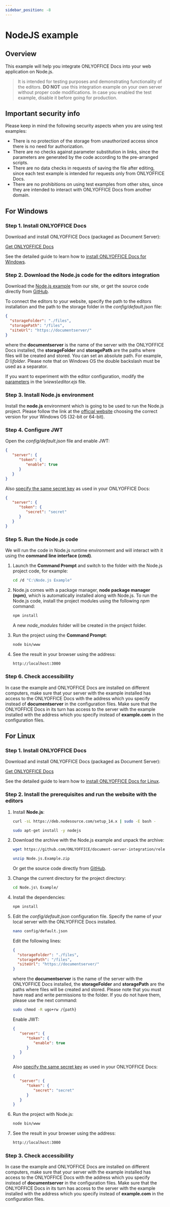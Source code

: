 ```yaml
---
sidebar_position: -8
---
```


# NodeJS example

## Overview

This example will help you integrate ONLYOFFICE Docs into your web application on Node.js.

> It is intended for testing purposes and demonstrating functionality of the editors. **DO NOT** use this integration example on your own server without proper code modifications. In case you enabled the test example, disable it before going for production.

## Important security info

Please keep in mind the following security aspects when you are using test examples:

- There is no protection of the storage from unauthorized access since there is no need for authorization.
- There are no checks against parameter substitution in links, since the parameters are generated by the code according to the pre-arranged scripts.
- There are no data checks in requests of saving the file after editing, since each test example is intended for requests only from ONLYOFFICE Docs.
- There are no prohibitions on using test examples from other sites, since they are intended to interact with ONLYOFFICE Docs from another domain.

## For Windows

### Step 1. Install ONLYOFFICE Docs

Download and install ONLYOFFICE Docs (packaged as Document Server):

[Get ONLYOFFICE Docs](https://www.onlyoffice.com/download-docs.aspx?from=api#docs-developer)

See the detailed guide to learn how to [install ONLYOFFICE Docs for Windows](https://helpcenter.onlyoffice.com/installation/docs-developer-install-windows.aspx?from=api_nodejs_example).

### Step 2. Download the Node.js code for the editors integration

Download the [Node.js example](./language-specific-examples.md) from our site, or get the source code directly from [GitHub](https://github.com/ONLYOFFICE/document-server-integration/tree/master/web/documentserver-example/nodejs).

To connect the editors to your website, specify the path to the editors installation and the path to the storage folder in the *config/default.json* file:

``` json
{
  "storageFolder": "./files",
  "storagePath": "/files",
  "siteUrl": "https://documentserver/"
}

```

where the **documentserver** is the name of the server with the ONLYOFFICE Docs installed, the **storageFolder** and **storagePath** are the paths where files will be created and stored. You can set an absolute path. For example, *D:\\\folder*. Please note that on Windows OS the double backslash must be used as a separator.

If you want to experiment with the editor configuration, modify the [parameters](/docs/docs-api/usage-api/advanced-parameters.md) in the *\views\editor.ejs* file.

### Step 3. Install Node.js environment

Install the **node.js** environment which is going to be used to run the Node.js project. Please follow the link at the [official website](https://nodejs.org/en/download/) choosing the correct version for your Windows OS (32-bit or 64-bit).

### Step 4. Configure JWT 
 
Open the *config/default.json* file and enable JWT:

``` json
{
   "server": {
      "token": {
         "enable": true
      }
   }
}
```

Also [specify the same secret key](https://helpcenter.onlyoffice.com/installation/docs-configure-jwt.aspx) as used in your ONLYOFFICE Docs: 

``` json
{
   "server": {
      "token": {
         "secret": "secret"
      }
   }
}
```

### Step 5. Run the Node.js code

We will run the code in Node.js runtime environment and will interact with it using the **command line interface (cmd)**.

1. Launch the **Command Prompt** and switch to the folder with the Node.js project code, for example:

   ``` sh
   cd /d "C:\Node.js Example"
   ```

2. Node.js comes with a package manager, **node package manager (npm)**, which is automatically installed along with Node.js. To run the Node.js code, install the project modules using the following *npm* command:

   ``` sh
   npm install
   ```

   A new *node\_modules* folder will be created in the project folder.

3. Run the project using the **Command Prompt**:

   ``` sh
   node bin/www
   ```

4. See the result in your browser using the address:

   ``` sh
   http://localhost:3000
   ```

### Step 6. Check accessibility

In case the example and ONLYOFFICE Docs are installed on different computers, make sure that your server with the example installed has access to the ONLYOFFICE Docs with the address which you specify instead of **documentserver** in the configuration files. Make sure that the ONLYOFFICE Docs in its turn has access to the server with the example installed with the address which you specify instead of **example.com** in the configuration files.

## For Linux

### Step 1. Install ONLYOFFICE Docs

Download and install ONLYOFFICE Docs (packaged as Document Server):

[Get ONLYOFFICE Docs](https://www.onlyoffice.com/download-docs.aspx?from=api#docs-developer)

See the detailed guide to learn how to [install ONLYOFFICE Docs for Linux](https://helpcenter.onlyoffice.com/installation/docs-developer-install-ubuntu.aspx?from=api_nodejs_example).

### Step 2. Install the prerequisites and run the website with the editors

1. Install **Node.js**:

   ``` sh
   curl -sL https://deb.nodesource.com/setup_14.x | sudo -E bash -
   ```

   ``` sh
   sudo apt-get install -y nodejs
   ```

2. Download the archive with the Node.js example and unpack the archive:

   ``` sh
   wget https://github.com/ONLYOFFICE/document-server-integration/releases/latest/download/Node.js.Example.zip
   ```

   ``` sh
   unzip Node.js.Example.zip
   ```

   Or get the source code directly from [GitHub](https://github.com/ONLYOFFICE/document-server-integration/tree/master/web/documentserver-example/nodejs).

3. Change the current directory for the project directory:

   ``` sh
   cd Node.js\ Example/
   ```

4. Install the dependencies:

   ``` sh
   npm install
   ```

5. Edit the *config/default.json* configuration file. Specify the name of your local server with the ONLYOFFICE Docs installed.

   ``` sh
   nano config/default.json
   ```

   Edit the following lines:

   ``` json
   {
     "storageFolder": "./files",
     "storagePath": "/files",
     "siteUrl": "https://documentserver/"
   }
   ```

   where the **documentserver** is the name of the server with the ONLYOFFICE Docs installed, the **storageFolder** and **storagePath** are the paths where files will be created and stored. Please note that you must have read and write permissions to the folder. If you do not have them, please use the next command:

   ``` sh
   sudo chmod -R ugo+rw /{path}
   ```

   Enable JWT:
 
   ``` json
   {
      "server": {
         "token": {
            "enable": true
         }
      }
   }
   ```
 
   Also [specify the same secret key](https://helpcenter.onlyoffice.com/installation/docs-configure-jwt.aspx) as used in your ONLYOFFICE Docs: 

   ``` json
   {
      "server": {
         "token": {
            "secret": "secret"
         }
      }
   }
   ```

6. Run the project with Node.js:

   ``` sh
   node bin/www
   ```

7. See the result in your browser using the address:

   ``` sh
   http://localhost:3000
   ```

### Step 3. Check accessibility

In case the example and ONLYOFFICE Docs are installed on different computers, make sure that your server with the example installed has access to the ONLYOFFICE Docs with the address which you specify instead of **documentserver** in the configuration files. Make sure that the ONLYOFFICE Docs in its turn has access to the server with the example installed with the address which you specify instead of **example.com** in the configuration files.
